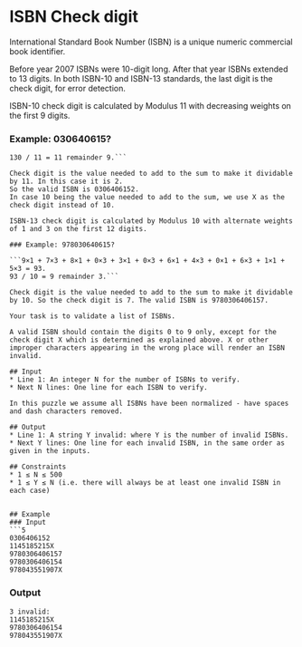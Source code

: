 ﻿# ISBN Check digit
International Standard Book Number (ISBN) is a unique numeric commercial book identifier.

Before year 2007 ISBNs were 10-digit long. After that year ISBNs extended to 13 digits. In both ISBN-10 and ISBN-13 standards, the last digit is the check digit, for error detection.

ISBN-10 check digit is calculated by Modulus 11 with decreasing weights on the first 9 digits.

### Example: 030640615?

```0×10 + 3×9 + 0×8 + 6×7 + 4×6 + 0×5 + 6×4 + 1×3 + 5×2 = 130.
130 / 11 = 11 remainder 9.```

Check digit is the value needed to add to the sum to make it dividable by 11. In this case it is 2.
So the valid ISBN is 0306406152.
In case 10 being the value needed to add to the sum, we use X as the check digit instead of 10.

ISBN-13 check digit is calculated by Modulus 10 with alternate weights of 1 and 3 on the first 12 digits.

### Example: 978030640615?

```9×1 + 7×3 + 8×1 + 0×3 + 3×1 + 0×3 + 6×1 + 4×3 + 0×1 + 6×3 + 1×1 + 5×3 = 93.
93 / 10 = 9 remainder 3.```

Check digit is the value needed to add to the sum to make it dividable by 10. So the check digit is 7. The valid ISBN is 9780306406157.

Your task is to validate a list of ISBNs.

A valid ISBN should contain the digits 0 to 9 only, except for the check digit X which is determined as explained above. X or other improper characters appearing in the wrong place will render an ISBN invalid.

## Input
* Line 1: An integer N for the number of ISBNs to verify.
* Next N lines: One line for each ISBN to verify.

In this puzzle we assume all ISBNs have been normalized - have spaces and dash characters removed.

## Output
* Line 1: A string Y invalid: where Y is the number of invalid ISBNs.
* Next Y lines: One line for each invalid ISBN, in the same order as given in the inputs.

## Constraints
* 1 ≤ N ≤ 500
* 1 ≤ Y ≤ N (i.e. there will always be at least one invalid ISBN in each case)


## Example
### Input
```5
0306406152
1145185215X
9780306406157
9780306406154
978043551907X
```

### Output
```
3 invalid:
1145185215X
9780306406154
978043551907X
```